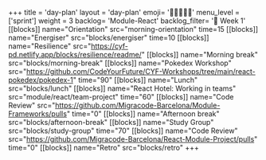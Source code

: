 +++
title = 'day-plan'
layout = 'day-plan'
emoji= '🧑🏽‍🤝‍🧑🏽'
menu_level = ['sprint']
weight = 3
backlog= 'Module-React'
backlog_filter= '📅 Week 1'
[[blocks]]
name="Orientation"
src="morning-orientation"
time=15
[[blocks]]
name="Energiser"
src="blocks/energiser"
time=10
[[blocks]]
name="Resilience"
src="https://cyf-pd.netlify.app/blocks/resilience/readme/"
[[blocks]]
name="Morning break"
src="blocks/morning-break"
[[blocks]]
name="Pokedex Workshop"
src="https://github.com/CodeYourFuture/CYF-Workshops/tree/main/react-pokedex/pokedex-1"
time="90"
[[blocks]]
name="Lunch"
src="blocks/lunch"
[[blocks]]
name="React Hotel: Working in teams"
src="module/react/team-project"
time="60"
[[blocks]]
name="Code Review"
src="https://github.com/Migracode-Barcelona/Module-Frameworks/pulls"
time="0"
[[blocks]]
name="Afternoon break"
src="blocks/afternoon-break"
[[blocks]]
name="Study Group"
src="blocks/study-group"
time="70"
[[blocks]]
name="Code Review"
src="https://github.com/Migracode-Barcelona/React-Module-Project/pulls"
time="0"
[[blocks]]
name="Retro"
src="blocks/retro"
+++
